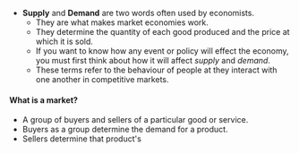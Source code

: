 - **Supply** and **Demand** are two words often used by economists.
	- They are what makes market economies work.
	- They determine the quantity of each good produced and the price at which it is sold.
	- If you want to know how any event or policy will effect the economy, you must first think about how it will affect *supply* and *demand*.
	- These terms refer to the behaviour of people at they interact with one another in competitive markets.
#### What is a market?
- A group of buyers and sellers of a particular good or service.
- Buyers as a group determine the demand for a product.
- Sellers determine that product's